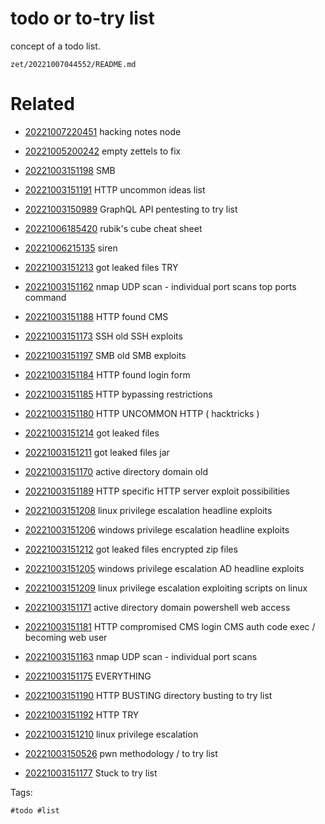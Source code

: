 # todo or to-try list

concept of a todo list.

` zet/20221007044552/README.md `

# Related

- [20221007220451](/zet/20221007220451/README.md) hacking notes node

- [20221005200242](/zet/20221005200242/README.md) empty zettels to fix

- [20221003151198](/zet/20221003151198/README.md) SMB

- [20221003151191](/zet/20221003151191/README.md) HTTP uncommon ideas list

- [20221003150989](/zet/20221003150989/README.md) GraphQL API pentesting to try list

- [20221006185420](/zet/20221006185420/README.md) rubik's cube cheat sheet

- [20221006215135](/zet/20221006215135/README.md) siren

- [20221003151213](/zet/20221003151213/README.md) got leaked files TRY

- [20221003151162](/zet/20221003151162/README.md) nmap UDP scan - individual port scans top ports command

- [20221003151188](/zet/20221003151188/README.md) HTTP found CMS

- [20221003151173](/zet/20221003151173/README.md) SSH old SSH exploits

- [20221003151197](/zet/20221003151197/README.md) SMB old SMB exploits

- [20221003151184](/zet/20221003151184/README.md) HTTP found login form

- [20221003151185](/zet/20221003151185/README.md) HTTP bypassing restrictions

- [20221003151180](/zet/20221003151180/README.md) HTTP UNCOMMON HTTP ( hacktricks )

- [20221003151214](/zet/20221003151214/README.md) got leaked files

- [20221003151211](/zet/20221003151211/README.md) got leaked files jar

- [20221003151170](/zet/20221003151170/README.md) active directory domain old

- [20221003151189](/zet/20221003151189/README.md) HTTP specific HTTP server exploit possibilities

- [20221003151208](/zet/20221003151208/README.md) linux privilege escalation headline exploits

- [20221003151206](/zet/20221003151206/README.md) windows privilege escalation headline exploits

- [20221003151212](/zet/20221003151212/README.md) got leaked files encrypted zip files

- [20221003151205](/zet/20221003151205/README.md) windows privilege escalation AD headline exploits

- [20221003151209](/zet/20221003151209/README.md) linux privilege escalation exploiting scripts on linux

- [20221003151171](/zet/20221003151171/README.md) active directory domain powershell web access

- [20221003151181](/zet/20221003151181/README.md) HTTP compromised CMS login CMS auth code exec / becoming web user

- [20221003151163](/zet/20221003151163/README.md) nmap UDP scan - individual port scans

- [20221003151175](/zet/20221003151175/README.md) EVERYTHING

- [20221003151190](/zet/20221003151190/README.md) HTTP BUSTING directory busting to try list

- [20221003151192](/zet/20221003151192/README.md) HTTP TRY

- [20221003151210](/zet/20221003151210/README.md) linux privilege escalation

- [20221003150526](/zet/20221003150526/README.md) pwn methodology / to try list

- [20221003151177](/zet/20221003151177/README.md) Stuck to try list


Tags:

    #todo #list 
